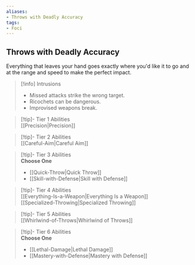 ```yaml
---
aliases:
- Throws with Deadly Accuracy
tags:
- Foci
---
```


  
## Throws with Deadly Accuracy  
Everything that leaves your hand goes exactly where you'd like it to go and at the range and speed to make the perfect impact.  

>[!info] Intrusions  
>- Missed attacks strike the wrong target.  
>- Ricochets can be dangerous.  
>- Improvised weapons break.  


>[!tip]- Tier 1 Abilities  
> [[Precision|Precision]]  


>[!tip]- Tier 2 Abilities  
> [[Careful-Aim|Careful Aim]]  


>[!tip]- Tier 3 Abilities  
> **Choose One**  
>- [[Quick-Throw|Quick Throw]]  
>- [[Skill-with-Defense|Skill with Defense]]  


>[!tip]- Tier 4 Abilities  
> [[Everything-Is-a-Weapon|Everything Is a Weapon]]  
> [[Specialized-Throwing|Specialized Throwing]]  


>[!tip]- Tier 5 Abilities  
> [[Whirlwind-of-Throws|Whirlwind of Throws]]  


>[!tip]- Tier 6 Abilities  
> **Choose One**  
>- [[Lethal-Damage|Lethal Damage]]  
>- [[Mastery-with-Defense|Mastery with Defense]]